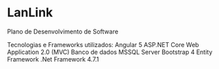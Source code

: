 # LanLink
Plano de Desenvolvimento de Software

Tecnologias e Frameworks utilizados:
  Angular 5
  ASP.NET Core Web Application 2.0 (MVC)
  Banco de dados MSSQL Server
  Bootstrap 4
  Entity Framework
  .Net Framework 4.7.1
